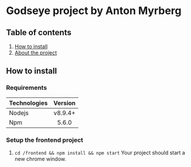 # Godseye project by Anton Myrberg

## Table of contents
1. [How to install](#install)
2. [About the project](#about)

<a name="install"/>

## How to install
### Requirements
| Technologies  | Version       
| ------------- |:-------------:|
| Nodejs        | v8.9.4+       |
| Npm           | 5.6.0         |

### Setup the frontend project
1. `cd /frontend && npm install && npm start`
Your project should start a new chrome window.

<a name="about"/>

